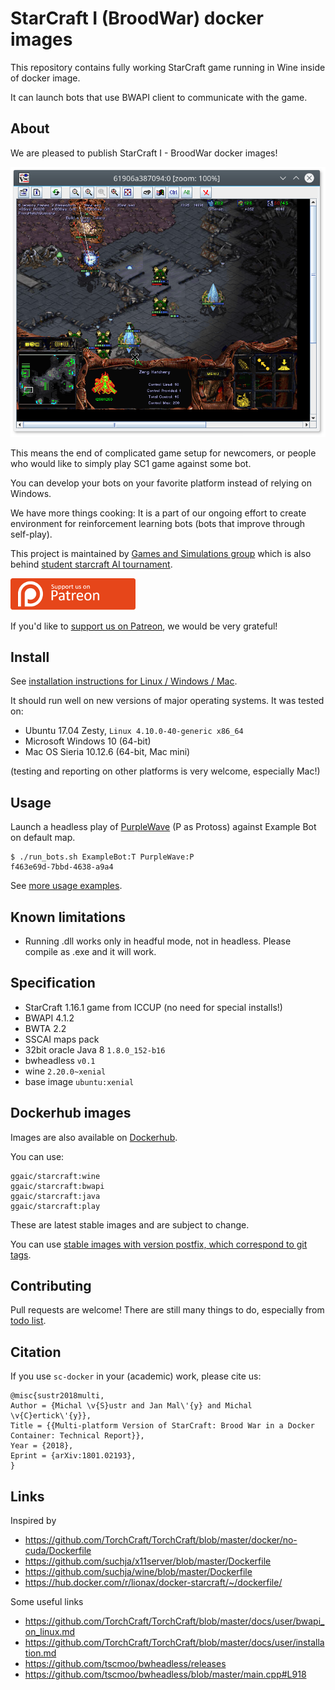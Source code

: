 # StarCraft I (BroodWar) docker images

This repository contains fully working StarCraft
game running in Wine inside of docker image.

It can launch bots that use BWAPI client to communicate with the game.

## About
We are pleased to publish StarCraft I - BroodWar docker images!

![Starcraft playing on Linux](resources/linux_play.png)

This means the end of complicated game setup for newcomers, or people
who would like to simply play SC1 game against some bot.

You can develop your bots on your favorite platform instead of relying on Windows.

We have more things cooking: It is a part of our ongoing effort to create environment for reinforcement learning bots
(bots that improve through self-play).

This project is maintained by [Games and Simulations group](http://gas.fel.cvut.cz/)
which is also behind [student starcraft AI tournament](http://sscaitournament.com).


![Patreon](resources/patreon.png)

If you'd like to [support us on Patreon](https://www.patreon.com/sscait), we would be very grateful!


## Install

See [installation instructions for Linux / Windows / Mac](INSTALL.md).

It should run well on new versions of major operating systems. It was tested on:

- Ubuntu 17.04 Zesty, `Linux 4.10.0-40-generic x86_64`
- Microsoft Windows 10 (64-bit)
- Mac OS Sieria 10.12.6 (64-bit, Mac mini)

(testing and reporting on other platforms is very welcome, especially Mac!)

## Usage

Launch a headless play of [PurpleWave](https://github.com/dgant/PurpleWave) (P as Protoss) against Example Bot on default map.

    $ ./run_bots.sh ExampleBot:T PurpleWave:P
    f463e69d-7bbd-4638-a9a4

See [more usage examples](USAGE.md).

## Known limitations

- Running .dll works only in headful mode, not in headless.
  Please compile as .exe and it will work.

## Specification

- StarCraft 1.16.1 game from ICCUP (no need for special installs!)
- BWAPI 4.1.2
- BWTA 2.2
- SSCAI maps pack
- 32bit oracle Java 8 `1.8.0_152-b16`
- bwheadless `v0.1`
- wine `2.20.0~xenial`
- base image `ubuntu:xenial`


## Dockerhub images

Images are also available on [Dockerhub](https://hub.docker.com/r/ggaic/starcraft/).

You can use:

    ggaic/starcraft:wine
    ggaic/starcraft:bwapi
    ggaic/starcraft:java
    ggaic/starcraft:play

These are latest stable images and are subject to change.

You can use [stable images with version postfix, which correspond to git tags](https://hub.docker.com/r/ggaic/starcraft/tags/).

## Contributing

Pull requests are welcome! There are still many things to do, especially from [todo list](TODO.md).

## Citation

If you use `sc-docker` in your (academic) work, please cite us:

    @misc{sustr2018multi,
    Author = {Michal \v{S}ustr and Jan Mal\'{y} and Michal \v{C}ertick\'{y}},
    Title = {{Multi-platform Version of StarCraft: Brood War in a Docker Container: Technical Report}},
    Year = {2018},
    Eprint = {arXiv:1801.02193},
    }

## Links

Inspired by

- https://github.com/TorchCraft/TorchCraft/blob/master/docker/no-cuda/Dockerfile
- https://github.com/suchja/x11server/blob/master/Dockerfile
- https://github.com/suchja/wine/blob/master/Dockerfile
- https://hub.docker.com/r/lionax/docker-starcraft/~/dockerfile/

Some useful links

- https://github.com/TorchCraft/TorchCraft/blob/master/docs/user/bwapi_on_linux.md
- https://github.com/TorchCraft/TorchCraft/blob/master/docs/user/installation.md
- https://github.com/tscmoo/bwheadless/releases
- https://github.com/tscmoo/bwheadless/blob/master/main.cpp#L918
